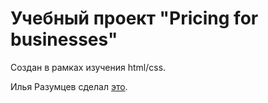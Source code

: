 # Учебный проект "Pricing for businesses"

Создан в рамках изучения html/css.

Илья Разумцев сделал [это](https://razumtsev.github.io/pricing-for-businesses/).
